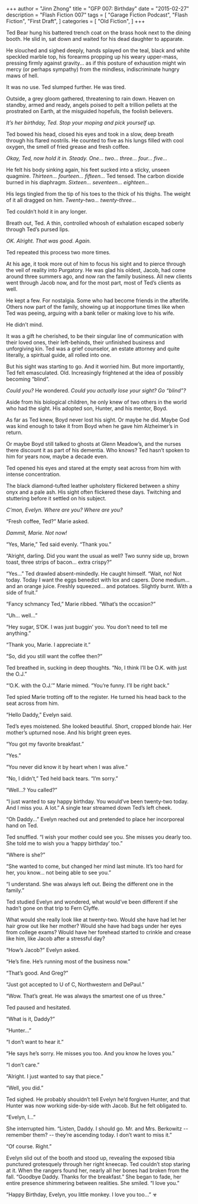 +++
author = "Jinn Zhong"
title = "GFP 007: Birthday"
date = "2015-02-27"
description = "Flash Fiction 007"
tags = [
    "Garage Fiction Podcast",
    "Flash Fiction",
    "First Draft",
]
categories = [
    "Old Fiction",
]
+++

Ted Bear hung his battered trench coat on the brass hook next to the dining booth. He slid in, sat down and waited for his dead daughter to apparate.

He slouched and sighed deeply, hands splayed on the teal, black and white speckled marble top, his forearms propping up his weary upper-mass, pressing firmly against gravity... as if this posture of exhaustion might win mercy (or perhaps sympathy) from the mindless, indiscriminate hungry maws of hell.

It was no use. Ted slumped further. He was tired.

Outside, a grey gloom gathered, threatening to rain down. Heaven on standby, armed and ready, angels poised to pelt a trillion pellets at the prostrated on Earth, at the misguided hopefuls, the foolish believers.

_It’s her birthday, Ted. Stop your moping and pick yourself up._

Ted bowed his head, closed his eyes and took in a slow, deep breath through his flared nostrils. He counted to five as his lungs filled with cool oxygen, the smell of fried grease and fresh coffee.

_Okay, Ted, now hold it in. Steady. One... two... three... four... five..._

He felt his body sinking again, his feet sucked into a sticky, unseen quagmire. _Thirteen... fourteen... fifteen..._ Ted tensed. The carbon dioxide burned in his diaphragm. _Sixteen... seventeen... eighteen..._

His legs tingled from the tip of his toes to the thick of his thighs. The weight of it all dragged on him.  _Twenty-two... twenty-three..._ 

Ted couldn’t hold it in any longer. 

Breath out, Ted. A thin, controlled whoosh of exhalation escaped soberly through Ted’s pursed lips.

_OK. Alright. That was good. Again._

Ted repeated this process two more times. 

At his age, it took more out of him to focus his sight and to pierce through the veil of reality into Purgatory. He was glad his oldest, Jacob, had come around three summers ago, and now ran the family business. All new clients went through Jacob now, and for the most part, most of Ted’s clients as well.

He kept a few. For nostalgia. Some who had become friends in the afterlife. Others now part of the family, showing up at inopportune times like when Ted was peeing, arguing with a bank teller or making love to his wife.

He didn’t mind. 

It was a gift he cherished, to be their singular line of communication with their loved ones, their left-behinds, their unfinished business and unforgiving kin. Ted was a grief counselor, an estate attorney and quite literally, a spiritual guide, all rolled into one.

But his sight was starting to go. And it worried him. But more importantly, Ted felt emasculated. Old. Increasingly frightened at the idea of possibly becoming “blind”.

_Could you?_ He wondered. _Could you actually lose your sight? Go “blind”?_

Aside from his biological children, he only knew of two others in the world who had the sight. His adopted son, Hunter, and his mentor, Boyd. 

As far as Ted knew, Boyd never lost his sight. Or maybe he did. Maybe God was kind enough to take it from Boyd when he gave him Alzheimer’s in return. 

Or maybe Boyd still talked to ghosts at Glenn Meadow’s, and the nurses there discount it as part of his dementia. Who knows? Ted hasn’t spoken to him for years now, maybe a decade even.

Ted opened his eyes and stared at the empty seat across from him with intense concentration. 

The black diamond-tufted leather upholstery flickered between a shiny onyx and a pale ash. His sight often flickered these days. Twitching and stuttering before it settled on his subject.

_C’mon, Evelyn. Where are you? Where are you?_

“Fresh coffee, Ted?” Marie asked.

_Dammit, Marie. Not now!_

“Yes, Marie,” Ted said evenly. “Thank you.”

“Alright, darling. Did you want the usual as well? Two sunny side up, brown toast, three strips of bacon... extra crispy?”

“Yes...” Ted drawled absent-mindedly. He caught himself. “Wait, no! Not today. Today I want the eggs benedict with lox and capers. Done medium... and an orange juice. Freshly squeezed... and potatoes. Slightly burnt. With a side of fruit.”

“Fancy schmancy Ted,” Marie ribbed. “What’s the occasion?”

“Uh... well...”

“Hey sugar, S’OK. I was just buggin’ you. You don’t need to tell me anything.”

“Thank you, Marie. I appreciate it.”

“So, did you still want the coffee then?”

Ted breathed in, sucking in deep thoughts. “No, I think I’ll be O.K. with just the O.J.”

“’O.K. with the O.J.’” Marie mimed. “You’re funny. I’ll be right back.”

Ted spied Marie trotting off to the register. He turned his head back to the seat across from him.

“Hello Daddy,” Evelyn said.

Ted’s eyes moistened. She looked beautiful. Short, cropped blonde hair. Her mother’s upturned nose. And his bright green eyes.

“You got my favorite breakfast.”

“Yes.”

“You never did know it by heart when I was alive.”

“No, I didn’t,” Ted held back tears. “I’m sorry.”

“Well...? You called?”

“I just wanted to say happy birthday. You would’ve been twenty-two today. And I miss you. A lot.” A single tear streamed down Ted’s left cheek.

“Oh Daddy...” Evelyn reached out and pretended to place her incorporeal hand on Ted.

Ted snuffled. “I wish your mother could see you. She misses you dearly too. She told me to wish you a ‘happy birthday’ too.”

“Where is she?”

“She wanted to come, but changed her mind last minute. It’s too hard for her, you know... not being able to see you.”

“I understand. She was always left out. Being the different one in the family.”

Ted studied Evelyn and wondered, what would’ve been different if she hadn’t gone on that trip to Fern Clyffe. 

What would she really look like at twenty-two. Would she have had let her hair grow out like her mother? Would she have had bags under her eyes from college exams? Would have her forehead started to crinkle and crease like him, like Jacob after a stressful day?

“How’s Jacob?” Evelyn asked.

“He’s fine. He’s running most of the business now.”

“That’s good. And Greg?”

“Just got accepted to U of C, Northwestern and DePaul.”

“Wow. That’s great. He was always the smartest one of us three.”

Ted paused and hesitated.

“What is it, Daddy?”

“Hunter...”

“I don’t want to hear it.”

“He says he’s sorry. He misses you too. And you know he loves you.”

“I don’t care.”

“Alright. I just wanted to say that piece.”

“Well, you did.”

Ted sighed. He probably shouldn’t tell Evelyn he’d forgiven Hunter, and that Hunter was now working side-by-side with Jacob. But he felt obligated to.

“Evelyn, I...”

She interrupted him. “Listen, Daddy. I should go. Mr. and Mrs. Berkowitz -- remember them? -- they’re ascending today. I don’t want to miss it.”

“Of course. Right.”

Evelyn slid out of the booth and stood up, revealing the exposed tibia punctured grotesquely through her right kneecap. Ted couldn’t stop staring at it. When the rangers found her, nearly all her bones had broken from the fall.
“Goodbye Daddy. Thanks for the breakfast.” She began to fade, her entire presence shimmering between realities. She smiled. “I love you.”

“Happy Birthday, Evelyn, you little monkey. I love you too...” ☣
